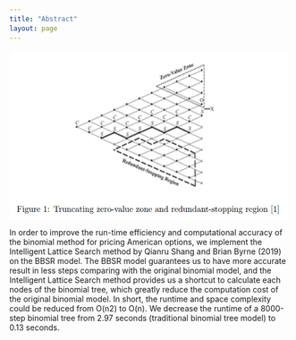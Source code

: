 ```yaml
---
title: "Abstract"
layout: page
---
```

<html>
  </head>
  <body>
    <img src="webpicture3.png" alt="An example image" width="500" height="300">
  </body>
</html>

In order to improve the run-time efficiency and computational accuracy of the binomial method for
pricing American options, we implement the Intelligent Lattice Search method by Qianru Shang and
Brian Byrne (2019) on the BBSR model. The BBSR model guarantees us to have more accurate
result in less steps comparing with the original binomial model, and the Intelligent Lattice Search
method provides us a shortcut to calculate each nodes of the binomial tree, which greatly reduce
the computation cost of the original binomial model. In short, the runtime and space complexity
could be reduced from O(n2) to O(n). We decrease the runtime of a 8000-step binomial tree from
2.97 seconds (traditional binomial tree model) to 0.13 seconds.

